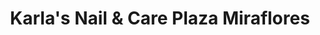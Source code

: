 ---
title: "Karla's Nail & Care Plaza Miraflores"
url: /tegucigalpa/karlas-nail-y-care-plaza-miraflores/
shop: general
---